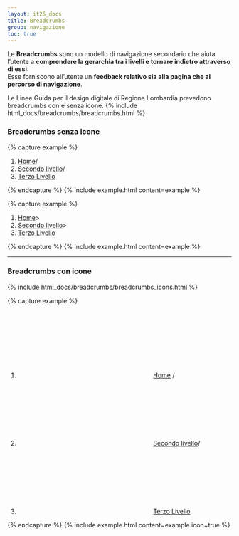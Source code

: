 ```yaml
---
layout: it25_docs
title: Breadcrumbs
group: navigazione
toc: true
---
```


Le **Breadcrumbs** sono un modello di navigazione secondario che aiuta l’utente a **comprendere la gerarchia tra i livelli e tornare indietro
attraverso di essi**.  
Esse forniscono all’utente un **feedback relativo sia alla pagina che al percorso di navigazione**.

Le Linee Guida per il design digitale di Regione Lombardia prevedono breadcrumbs con e senza icone.
{% include html_docs/breadcrumbs/breadcrumbs.html %}

### Breadcrumbs senza icone

{% capture example %}
<nav class="breadcrumb-container" aria-label="Percorso di navigazione">
  <ol class="breadcrumb">
    <li class="breadcrumb-item"><a href="#">Home</a><span class="separator">/</span></li>
    <li class="breadcrumb-item"><a href="#">Secondo livello</a><span class="separator">/</span></li>
    <li class="breadcrumb-item active" aria-current="page"><a href="#">Terzo Livello</a></li>
  </ol>
</nav>
{% endcapture %}
{% include example.html content=example %}

{% capture example %}
<nav class="breadcrumb-container" aria-label="Percorso di navigazione">
  <ol class="breadcrumb">
    <li class="breadcrumb-item"><a href="#">Home</a><span class="separator">&gt;</span></li>
    <li class="breadcrumb-item"><a href="#">Secondo livello</a><span class="separator">&gt;</span></li>
    <li class="breadcrumb-item active" aria-current="page"><a href="#">Terzo Livello</a></li>
  </ol>
</nav>
{% endcapture %}
{% include example.html content=example %}

---

### Breadcrumbs con icone

{% include html_docs/breadcrumbs/breadcrumbs_icons.html %}

{% capture example %}
<nav class="breadcrumb-container" aria-label="Percorso di navigazione">
  <ol class="breadcrumb">
    <li class="breadcrumb-item">
      <svg class="icon icon-sm icon-secondary align-top me-1" aria-hidden="true"><use href="{{site.baseurl}}/dist/svg/sprites.svg#it-pa"></use></svg>
      <a href="#">Home</a>
      <span class="separator">/</span>
    </li>
    <li class="breadcrumb-item">
      <svg class="icon icon-sm icon-secondary align-top me-1" aria-hidden="true"><use href="{{site.baseurl}}/dist/svg/sprites.svg#it-box"></use></svg>
      <a href="#">Secondo livello</a><span class="separator">/</span>
    </li>
    <li class="breadcrumb-item active" aria-current="page">
      <svg class="icon icon-sm icon-secondary align-top me-1" aria-hidden="true"><use href="{{site.baseurl}}/dist/svg/sprites.svg#it-files"></use></svg>
      <a href="#">Terzo Livello</a>
    </li>
  </ol>
</nav>
{% endcapture %}
{% include example.html content=example icon=true %}
